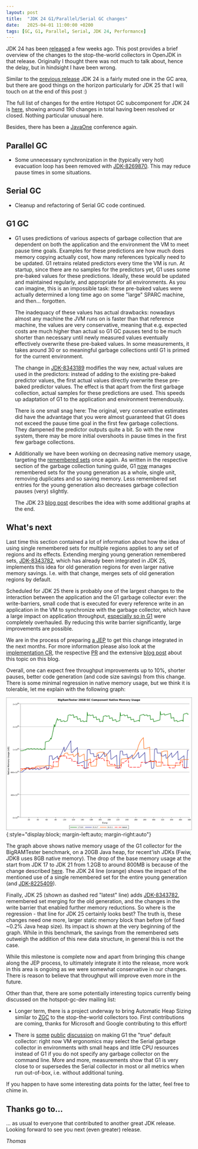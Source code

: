 ```yaml
---
layout: post
title:  "JDK 24 G1/Parallel/Serial GC changes"
date:   2025-04-01 11:00:00 +0200
tags: [GC, G1, Parallel, Serial, JDK 24, Performance]
---
```


JDK 24 has been [released](https://openjdk.java.net/projects/jdk/24/) a few weeks ago. This post provides a brief overview of the changes to the stop-the-world collectors in OpenJDK in that release. Originally I thought there was not much to talk about, hence the delay, but in hindsight I have been wrong.

Similar to the [previous release](/2024/07/22/jdk23-g1-serial-parallel-gc-changes.html) JDK 24 is a fairly muted one in the GC area, but there are good things on the horizon particularly for JDK 25 that I will touch on at the end of this post :)

The full list of changes for the entire Hotspot GC subcomponent for JDK 24 is [here](https://bugs.openjdk.org/issues/?jql=project%20%3D%20JDK%20AND%20status%20%3D%20Resolved%20AND%20fixVersion%20%3D%20%2224%22%20AND%20component%20%3D%20hotspot%20AND%20Subcomponent%20%3D%20gc%20ORDER%20BY%20summary%20ASC%2C%20status%20DESC), showing around 190 changes in total having been resolved or closed. Nothing particular unusual here.

Besides, there has been a [JavaOne](https://dev.java/community/javaone-2025/) conference again.

## Parallel GC

  * Some unnecessary synchronization in the (typically very hot) evacuation loop has been removed with [JDK-8269870](https://bugs.openjdk.org/browse/JDK-8269870). This may reduce pause times in some situations.

## Serial GC

  * Cleanup and refactoring of Serial GC code continued.

## G1 GC

  * G1 uses predictions of various aspects of garbage collection that are dependent on both the application and the environment the VM to meet pause time goals. Examples for these predictions are how much does memory copying actually cost, how many references typically need to be updated. G1 retrains related predictors every time the VM is run. At startup, since there are no samples for the predictors yet, G1 uses some pre-baked values for these predictions. Ideally, these would be updated and maintained regularly, and appropriate for all environments. As you can imagine, this is an impossible task: these pre-baked values were actually determined a long time ago on some "large" SPARC machine, and then... forgotten.

    The inadequacy of these values has actual drawbacks: nowadays almost any machine the JVM runs on is faster than that reference machine, the values are very conservative, meaning that e.g. expected costs are much higher than actual so G1 GC pauses tend to be much shorter than necessary until newly measured values eventually effectively overwrite these pre-baked values. In some measurements, it takes around 30 or so meaningful garbage collections until G1 is primed for the current environment.

    The change in [JDK-8343189](https://bugs.openjdk.org/browse/JDK-8343189) modifies the way new, actual values are used in the predictors: instead of adding to the existing pre-baked predictor values, the first actual values directly overwrite these pre-baked predictor values. The effect is that apart from the first garbage collection, actual samples for these predictions are used. This speeds up adaptation of G1 to the application and environment tremendously.

    There is one small snag here: The original, very conservative estimates did have the advantage that you were almost guaranteed that G1 does not exceed the pause time goal in the first few garbage collections. They dampened the predictor outputs quite a bit. So with the new system, there may be more initial overshoots in pause times in the first few garbage collections.

  * Additionally we have been working on decreasing native memory usage, targeting the [remembered sets](https://docs.oracle.com/en/java/javase/24/gctuning/garbage-first-g1-garbage-collector1.html#GUID-99526C47-2C71-408C-9DBE-4F38ED839FF0) once again. As written in the respective section of the garbage collection tuning guide, G1 [now](https://bugs.openjdk.org/browse/JDK-8336086) manages remembered sets for the young generation as a whole, single unit, removing duplicates and so saving memory. Less remembered set entries for the young generation also decreases garbage collection pauses (very) slightly.
  
    The JDK 23 [blog post](/2024/07/22/jdk23-g1-serial-parallel-gc-changes.html#single-remsets-multiple-regions) describes the idea with some additional graphs at the end.

## What's next

Last time this section contained a lot of information about how the idea of using single remembered sets for multiple regions applies to any set of regions and its effects. Extending merging young generation remembered sets, [JDK-8343782](https://bugs.openjdk.org/browse/JDK-8343782), which has already been integrated in JDK 25, implements this idea for old generation regions for even larger native memory savings. I.e. with that change, merges sets of old generation regions by default.

Scheduled for JDK 25 there is probably one of the largest changes to the interaction between the application and the G1 garbage collector ever: the write-barriers, small code that is executed for every reference write in an application in the VM to synchronize with the garbage collector, which have a large impact on application throughput, [especially so in G1](https://bugs.openjdk.org/browse/JDK-8253230) were completely overhauled. By reducing this write barrier significantly, large improvements are possible.

We are in the process of preparing [a JEP](https://bugs.openjdk.org/browse/JDK-8340827) to get this change integrated in the next months. For more information please also look at the [implementation CR](https://bugs.openjdk.org/browse/JDK-8342382), the respective [PR](https://github.com/openjdk/jdk/pull/23739) and the extensive [blog post](/2025/02/21/new-write-barriers.html) about this topic on this blog.

Overall, one can expect free throughput improvements up to 10%, shorter pauses, better code generation (and code size savings) from this change. There is some minimal regression in native memory usage, but we think it is tolerable, let me explain with the following graph:

![Native Memory Usage BigRAMTester 20GB](/assets/20250401-native-memory-usage.png){:style="display:block; margin-left:auto; margin-right:auto"}

The graph above shows native memory usage of the G1 collector for the BigRAMTester benchmark, on a 20GB Java heap, for recent'ish JDKs (Fwiw, JDK8 uses 8GB native memory). The drop of the base memory usage at the start from JDK 17 to JDK 21 from 1.2GB to around 800MB is because of the change described [here](/2022/08/04/concurrent-marking.html). The JDK 24 line (orange) shows the impact of the mentioned use of a single remembered set for the entire young generation (and [JDK-8225409](https://bugs.openjdk.org/browse/JDK-8225409)).

Finally, JDK 25 (shown as dashed red "latest" line) adds [JDK-8343782](https://bugs.openjdk.org/browse/JDK-8343782), remembered set merging for the old generation, and the changes in the write barrier that enabled further memory reductions. So where is the regression - that line for JDK 25 certainly looks best? The truth is, these changes need one more, larger static memory block than before (of fixed ~0.2% Java heap size). Its impact is shown at the very beginning of the graph. While in this benchmark, the savings from the remembered sets outweigh the addition of this new data structure, in general this is not the case.

While this milestone is complete now and apart from bringing this change along the JEP process, to ultimately integrate it into the release, more work in this area is ongoing as we were somewhat conservative in our changes. There is reason to believe that throughput will improve even more in the future.

Other than that, there are some potentially interesting topics currently being discussed on the hotspot-gc-dev mailing list:

* Longer term, there is a project underway to bring Automatic Heap Sizing similar to [ZGC](https://openjdk.org/jeps/8329758) to the stop-the-world collectors too. First contributions are coming, thanks for Microsoft and Google contributing to this effort!

* There is [some](https://mail.openjdk.org/pipermail/hotspot-gc-dev/2025-February/051121.html) [public](https://mail.openjdk.org/pipermail/hotspot-gc-dev/2025-March/051557.html) [discussion](https://mail.openjdk.org/pipermail/hotspot-gc-dev/2025-April/051778.html) on making G1 the "true" default collector: right now VM ergonomics may select the Serial garbage collector in environments with small heaps and little CPU resources instead of G1 if you do not specify any garbage collector on the command line. More and more, measurements show that G1 is very close to or supersedes the Serial collector in most or all metrics when run out-of-box, i.e. without additional tuning.

If you happen to have some interesting data points for the latter, feel free to chime in.

## Thanks go to…

... as usual to everyone that contributed to another great JDK release. Looking forward to see you next (even greater) release.

*Thomas*
